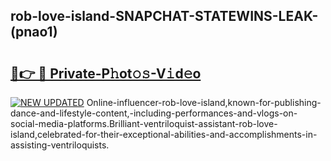 ## rob-love-island-SNAPCHAT-STATEWINS-LEAK-(pnao1)


# <h2><a href="https://mediaupload.pro?-20M">🔗👉 🔴 Private-P𝚑ot𝚘𝚜-V𝚒d𝚎o</a></h2>

[![NEW UPDATED](https://i.imgur.com/0qMVB7G.gif)](https://mediaupload.pro?-20M)
Online-influencer-rob-love-island,known-for-publishing-dance-and-lifestyle-content,-including-performances-and-vlogs-on-social-media-platforms.Brilliant-ventriloquist-assistant-rob-love-island,celebrated-for-their-exceptional-abilities-and-accomplishments-in-assisting-ventriloquists.  